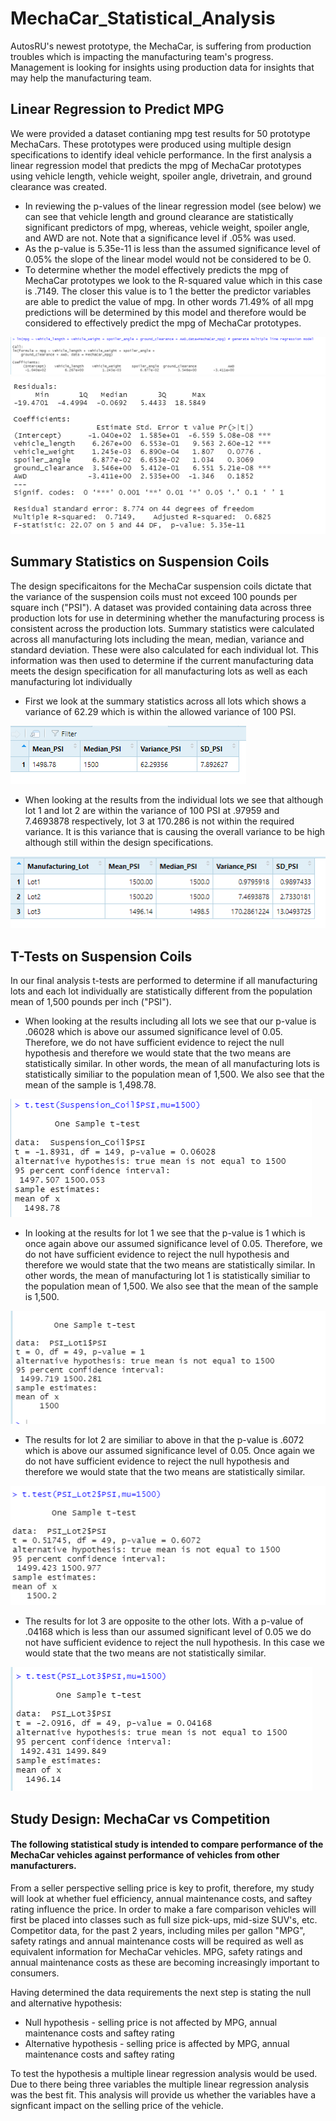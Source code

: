 # MechaCar_Statistical_Analysis
AutosRU's newest prototype, the MechaCar, is suffering from production troubles which is impacting the manufacturing team's progress.  Management is looking for insights using production data for insights that may help the manufacturing team.<p>
<h2>Linear Regression to Predict MPG</h2>
<p>We were provided a dataset contianing mpg test results for 50 prototype MechaCars.  These prototypes were produced using multiple design specifications
  to identify ideal vehicle performance.  In the first analysis a linear regression model that predicts the mpg of MechaCar prototypes using  vehicle length, vehicle weight, spoiler angle, drivetrain, and ground clearance was created.</p> 
<ul>
<li>In reviewing the p-values of the linear regression model (see below) we can see that vehicle length and ground clearance are statistically significant predictors of mpg, whereas, vehicle weight, spoiler angle, and AWD are not.  Note that a significance level if .05% was used.</li>
<li>As the p-value is 5.35e-11 is less than the assumed significance level of 0.05% the slope of the linear model would not be considered to be 0.</li>
<li>To determine whether the model effectively predicts the mpg of MechaCar prototypes we look to the R-squared value which in this case is .7149.  The closer this value is to 1 the better the predictor variables are able to predict the value of mpg.  In other words 71.49% of all mpg predictions will be determined by this model and therefore would be considered to effectively predict the mpg of MechaCar prototypes.</li>
</ul>
<img src="https://github.com/bedwardssmith/MechaCar_Statistical_Analysis/blob/main/Images/Deliverable1_lm_function.png">
<img src="https://github.com/bedwardssmith/MechaCar_Statistical_Analysis/blob/main/Images/Deliverable1_summary.png">
<h2>Summary Statistics on Suspension Coils</h2>
<p>The design specificaitons for the MechaCar suspension coils dictate that the variance of the suspension coils must not exceed 100 pounds per square inch ("PSI").
 A dataset was provided containing data across three production lots for use in determining whether the manufacturing process is consistent across the production lots.
Summary statistics were calculated across all manufacturing lots including the mean, median, variance and standard deviation.  These were also calculated for each individual lot.  This information was then used to determine if the current manufacturing data meets the design specification for all manufacturing lots as well as each manufacturing lot individually</p>
<ul>
<li>First we look at the summary statistics across all lots which shows a variance of 62.29 which is within the allowed variance of 100 PSI. </li>
</ul>
<img src="https://github.com/bedwardssmith/MechaCar_Statistical_Analysis/blob/main/Images/Deliverable2_total_summary.png"> 
<ul>
<li>When looking at the results from the individual lots we see that although lot 1 and lot 2 are within the variance of 100 PSI at .97959 and 7.4693878 respectively, lot 3 at 170.286 is not within the required variance.  It is this variance that is causing the overall variance to be high although still within the design specifications.</li>
 </ul> 
<img src="https://github.com/bedwardssmith/MechaCar_Statistical_Analysis/blob/main/Images/Deliverable2_lot_summary.png">
<br>
<h2>T-Tests on Suspension Coils</h2>
<p>In our final analysis t-tests are performed to determine if all manufacturing lots and each lot individually are statistically different from the population mean of 1,500 pounds per inch ("PSI").</p>
<ul>
<li>When looking at the results including all lots we see that our p-value is .06028 which is above our assumed significance level of 0.05.  Therefore, we do not have sufficient evidence to reject the null hypothesis and therefore we would state that the two means are statistically similar. In other words, the mean of all manufacturing lots is statistically similiar to the population mean of 1,500. We also see that the mean of the sample is 1,498.78.</li>
</ul>
<img src="https://github.com/bedwardssmith/MechaCar_Statistical_Analysis/blob/main/Images/Deliverable3_ttest_all_lots.png">
<ul>
<li>In looking at the results for lot 1 we see that the p-value is 1 which is once again above our assumed significance level of 0.05.  Therefore, we do not have sufficient evidence to reject the null hypothesis and therefore we would state that the two means are statistically similar.  In other words, the mean of manufacturing lot 1 is statistically similiar to the population mean of 1,500.  We also see that the mean of the sample is 1,500.</li>
</ul>
<img src="https://github.com/bedwardssmith/MechaCar_Statistical_Analysis/blob/main/Images/Deliverable3_ttest_lot1.png">
<ul>
<li>The results for lot 2 are similiar to above in that the p-value is .6072 which is above our assumed significance level of 0.05.  Once again we do not have sufficient evidence to reject the null hypothesis and therefore we would state that the two means are statistically similar.  </li>
</ul>
<img src="https://github.com/bedwardssmith/MechaCar_Statistical_Analysis/blob/main/Images/Deliverable3_ttest_lot2.png">
<ul>
<li>The results for lot 3 are opposite to the other lots.  With a p-value of .04168 which is less than our assumed significant level of 0.05 we do not have sufficient evidence to reject the null hypothesis.  In this case we would state that the two means are not statistically similar.</li>
</ul>
<img src="https://github.com/bedwardssmith/MechaCar_Statistical_Analysis/blob/main/Images/Deliverable3_ttest_lot3.png">  
<h2>Study Design: MechaCar vs Competition</h2>
<h4>The following statistical study is intended to compare performance of the MechaCar vehicles against performance of vehicles from other manufacturers.</h4>
<p>From a seller perspective selling price is key to profit, therefore, my study will look at whether fuel efficiency, annual maintenance costs, and saftey rating influence the price.  In order to make a fare comparison vehicles will first be placed into classes such as full size pick-ups, mid-size SUV's, etc.  Competitor data, for the past 2 years, including miles per gallon "MPG", safety ratings and annual maintenance costs will be required as well as equivalent information for MechaCar vehicles.  MPG, safety ratings and annual maintenance costs as these are becoming increasingly important to consumers.</p>
<p>Having determined the data requirements the next step is stating the null and alternative hypothesis:</p>
<ul>
  <li>Null hypothesis - selling price is not affected by MPG, annual maintenance costs and saftey rating</li>
  <li>Alternative hypothesis - selling price is affected by MPG, annual maintenance costs and saftey rating</li>
</ul>
<p>To test the hypothesis a multiple linear regression analysis would be used.  Due to there being three variables the multiple linear regression analysis was the best fit.  This analysis will provide us whether the variables have a signficant impact on the selling price of the vehicle.</p>
 
